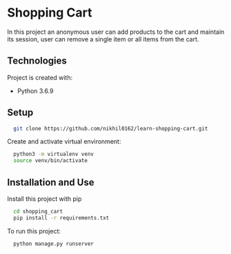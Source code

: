 
# Shopping Cart

In this project an anonymous user can add products to the cart and maintain its
session, user can remove a single item or all items from the cart.


## Technologies

Project is created with:
- Python 3.6.9
## Setup

```bash
  git clone https://github.com/nikhil0162/learn-shopping-cart.git
```

Create and activate virtual environment:
```bash
  python3 -m virtualenv venv
  source venv/bin/activate
```

## Installation and Use

Install this project with pip

```bash
  cd shopping_cart
  pip install -r requirements.txt
```

To run this project:
```bash
  python manage.py runserver
```
